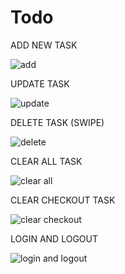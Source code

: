 # Todo
 ADD NEW TASK
 
![add](https://github.com/KoshishShrestha/Todo/assets/117556138/5c78868c-f098-4040-b049-fdae5ac86008)

UPDATE TASK

![update](https://github.com/KoshishShrestha/Todo/assets/117556138/565bf57d-7a08-4c04-825c-6328cb9d1cb3)

DELETE TASK (SWIPE)

![delete](https://github.com/KoshishShrestha/Todo/assets/117556138/783df5f0-aff8-4e79-b5b6-88936fbb78bb)

CLEAR ALL TASK

![clear all](https://github.com/KoshishShrestha/Todo/assets/117556138/c0f42cee-9686-4a76-afea-82ba4994cae8)

CLEAR CHECKOUT TASK

![clear checkout](https://github.com/KoshishShrestha/Todo/assets/117556138/bfaf5642-3b4b-41bb-b3c1-8e0db5a9af86)

LOGIN AND LOGOUT

![login and logout](https://github.com/KoshishShrestha/Todo/assets/117556138/b5f2cf97-d42b-4830-9014-7020b5c913ba)



